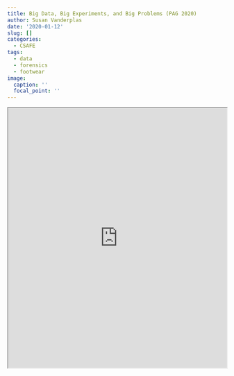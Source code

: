 ```yaml
---
title: Big Data, Big Experiments, and Big Problems (PAG 2020)
author: Susan Vanderplas
date: '2020-01-12'
slug: []
categories:
  - CSAFE
tags:
  - data
  - forensics
  - footwear
image:
  caption: ''
  focal_point: ''
---
```



<iframe src="https://srvanderplas.github.io/Presentations/PAG2020/index.html" height="600px" width = "100%"/>
 
